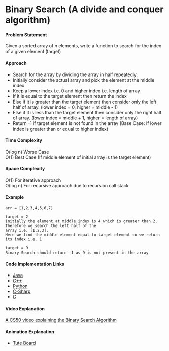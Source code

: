 Binary Search (A divide and conquer algorithm)
==============================================

#### Problem Statement

Given a sorted array of n elements, write a function to search for the index of a given element (target)

#### Approach

-   Search for the array by dividing the array in half repeatedly.
-   Initially consider the actual array and pick the element at the middle index
-   Keep a lower index i.e. 0 and higher index i.e. length of array
-   If it is equal to the target element then return the index
-   Else if it is greater than the target element then consider only the left half of array. (lower index = 0, higher = middle - 1)
-   Else if it is less than the target element then consider only the right half of array. (lower index = middle + 1, higher = length of array)
-   Return -1 if target element is not found in the array (Base Case: If lower index is greater than or equal to higher index)

#### Time Complexity

O(log n) Worse Case  
O(1) Best Case (If middle element of initial array is the target element)

#### Space Complexity

O(1) For iterative approach  
O(log n) For recursive approach due to recursion call stack

#### Example

    arr = [1,2,3,4,5,6,7]  

    target = 2
    Initially the element at middle index is 4 which is greater than 2. Therefore we search the left half of the
    array i.e. [1,2,3].
    Here we find the middle element equal to target element so we return its index i.e. 1

    target = 9          
    Binary Search should return -1 as 9 is not present in the array

#### Code Implementation Links

-   [Java](https://github.com/TheAlgorithms/Java/blob/master/Searches/BinarySearch.java)
-   [C++](https://github.com/TheAlgorithms/C-Plus-Plus/blob/master/Search/Binary%20Search.cpp)
-   [Python](https://github.com/TheAlgorithms/Python/blob/master/searches/binary_search.py)
-   [C-Sharp](https://github.com/TheAlgorithms/C-Sharp/blob/master/searches/binary_search.cs)
-   [C](https://github.com/TheAlgorithms/C/blob/master/searching/Binary_Search.c)

#### Video Explanation

[A CS50 video explaining the Binary Search Algorithm](https://www.youtube.com/watch?v=5xlIPT1FRcA)

#### Animation Explanation

-   [Tute Board](https://boardhub.github.io/tute/?wd=binarySearchAlgo2)
